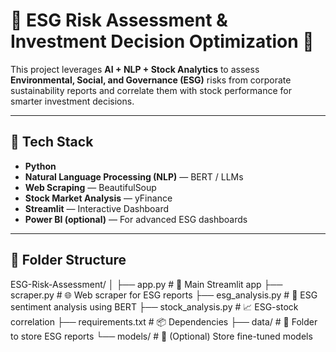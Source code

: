 # 🌿 ESG Risk Assessment & Investment Decision Optimization 🚀

This project leverages **AI + NLP + Stock Analytics** to assess **Environmental, Social, and Governance (ESG)** risks from corporate sustainability reports and correlate them with stock performance for smarter investment decisions.

---

## 🔧 Tech Stack

- **Python**
- **Natural Language Processing (NLP)** — BERT / LLMs
- **Web Scraping** — BeautifulSoup
- **Stock Market Analysis** — yFinance
- **Streamlit** — Interactive Dashboard
- **Power BI (optional)** — For advanced ESG dashboards

---

## 📂 Folder Structure

ESG-Risk-Assessment/ │ ├── app.py # 🚀 Main Streamlit app ├── scraper.py # 🌐 Web scraper for ESG reports ├── esg_analysis.py # 🤖 ESG sentiment analysis using BERT ├── stock_analysis.py # 📈 ESG-stock correlation ├── requirements.txt # 📦 Dependencies ├── data/ # 📁 Folder to store ESG reports └── models/ # 💾 (Optional) Store fine-tuned models
